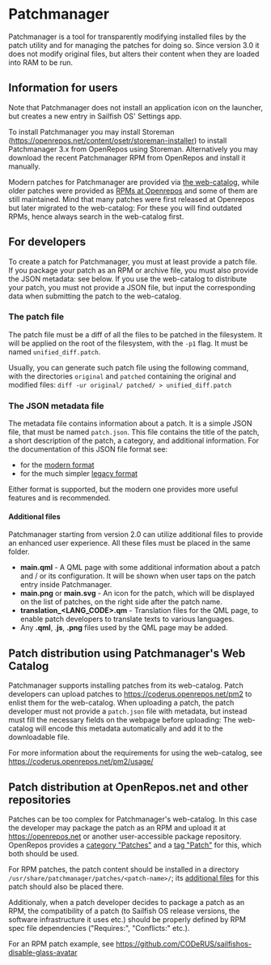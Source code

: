 # Patchmanager

Patchmanager is a tool for transparently modifying installed files by the patch utility and for managing the patches for doing so.
Since version 3.0 it does not modify original files, but alters their content when they are loaded into RAM to be run.

## Information for users

Note that Patchmanager does not install an application icon on the launcher, but creates a new entry in Sailfish OS' Settings app.

To install Patchmanager you may install Storeman (https://openrepos.net/content/osetr/storeman-installer) to install Patchmanager 3.x from OpenRepos using Storeman.  Alternatively you may download the recent Patchmanager RPM from OpenRepos and install it manually.

Modern patches for Patchmanager are provided via [the web-catalog](https://coderus.openrepos.net/pm2/projects/), while older patches were provided as [RPMs at Openrepos](https://openrepos.net/category/patches) and some of them are still maintained.
Mind that many patches were first released at Openrepos but later migrated to the web-catalog: For these you will find outdated RPMs, hence always search in the web-catalog first.

## For developers

To create a patch for Patchmanager, you must at least provide a patch file.
If you package your patch as an RPM or archive file, you must also provide the JSON metadata: see below.
If you use the web-catalog to distribute your patch, you must not provide a JSON file, but input the corresponding data when submitting the patch to the web-catalog.

### The patch file

The patch file must be a diff of all the files to be patched in the filesystem. 
It will be applied on the root of the filesystem, with the `-p1` flag. 
It must be named `unified_diff.patch`.

Usually, you can generate such patch file using the following command, with the directories `original` and `patched` containing the original and modified files:
`diff -ur original/ patched/ > unified_diff.patch`

### The JSON metadata file

The metadata file contains information about a patch.  It is a simple JSON file, that must be named `patch.json`.
This file contains the title of the patch, a short description of the patch, a category, and additional information.  For the documentation of this JSON file format see:
 - for the [modern format](./doc/example_patch.json.md)
 - for the much simpler [legacy format](./doc/example_legacy_patch.json.md)

Either format is supported, but the modern one provides more useful features and is recommended.

#### Additional files

Patchmanager starting from version 2.0 can utilize additional files to provide an enhanced user experience. 
All these files must be placed in the same folder.

- **main.qml** - A QML page with some additional information about a patch and / or its configuration.  It will be shown when user taps on the patch entry inside Patchmanager.
- **main.png** or **main.svg** - An icon for the patch, which will be displayed on the list of patches, on the right side after the patch name.
- **translation_\<LANG_CODE\>.qm** - Translation files for the QML page, to enable patch developers to translate texts to various languages.
- Any **.qml**, .**js**, **.png** files used by the QML page may be added.

## Patch distribution using Patchmanager's Web Catalog

Patchmanager supports installing patches from its web-catalog. 
Patch developers can upload patches to https://coderus.openrepos.net/pm2 to enlist them for the web-catalog. 
When uploading a patch, the patch developer must not provide a `patch.json` file with metadata, but instead must fill the necessary fields on the webpage before uploading: The web-catalog will encode this metadata automatically and add it to the downloadable file.

For more information about the requirements for using the web-catalog, see https://coderus.openrepos.net/pm2/usage/

## Patch distribution at OpenRepos.net and other repositories

Patches can be too complex for Patchmanager's web-catalog.  In this case the developer may package the patch as an RPM and upload it at https://openrepos.net or another user-accessible package repository.
OpenRepos provides a [category "Patches"](https://openrepos.net/category/patches) and a [tag "Patch"](https://openrepos.net/tags/patch) for this, which both should be used.

For RPM patches, the patch content should be installed in a directory `/usr/share/patchmanager/patches/<patch-name>/`; its [additional files](#additional-files) for this patch should also be placed there.

Additionaly, when a patch developer decides to package a patch as an RPM, the compatibility of a patch (to Sailfish OS release versions, the software infrastructure it uses etc.) should be properly defined by RPM spec file dependencies ("Requires:", "Conflicts:" etc.).

For an RPM patch example, see https://github.com/CODeRUS/sailfishos-disable-glass-avatar
